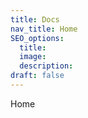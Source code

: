 ```yaml
---
title: Docs
nav_title: Home
SEO_options:
  title:
  image:
  description:
draft: false
---
```


Home
